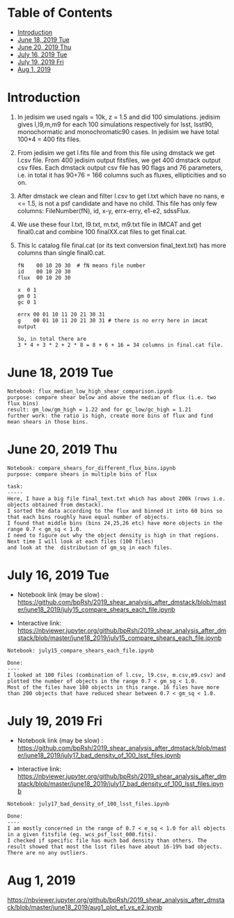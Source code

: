 Table of Contents
=================
   * [Introduction](#introduction)
   * [June 18, 2019 Tue](#june-18-2019-tue)
   * [June 20, 2019 Thu](#june-20-2019-thu)
   * [July 16, 2019 Tue](#july-16-2019-tue)
   * [July 19, 2019 Fri](#july-19-2019-fri)
   * [Aug 1, 2019](#aug-1-2019)

# Introduction
1. In jedisim we used ngals = 10k, z = 1.5 and did 100 simulations. jedisim gives l,l9,m,m9 for each 100 simulations respectively for lsst, lsst90, monochormatic and monochromatic90 cases. In jedisim we have total 100*4 = 400 fits files.

2. From jedisim we get l.fits file and from this file using dmstack we get l.csv file. From 400 jedisim output fitsfiles, we get 400 dmstack output csv files. Each dmstack output csv file has 90 flags and 76 parameters, i.e. in total it has 90+76 = 166 columns such as fluxes, ellipticities and so on.

3. After dmstack we clean and filter l.csv to get l.txt which have no nans, e <= 1.5,
   is not a psf candidate and have no child.
   This file has only few columns: FileNumber(fN), id, x-y, errx-erry, e1-e2, sdssFlux.
   
4. We use these four l.txt, l9.txt, m.txt, m9.txt file in IMCAT and get final0.cat and combine 100 finalXX.cat files to get final.cat.

5. This lc catalog file final.cat (or its text conversion final_text.txt) has more columns than single final0.cat.
   ```
   fN    00 10 20 30  # fN means file number
   id    00 10 20 30
   flux  00 10 20 30

   x  0 1
   gm 0 1
   gc 0 1
   
   errx 00 01 10 11 20 21 30 31
   g    00 01 10 11 20 21 30 31 # there is no erry here in imcat output
   
   So, in total there are
   3 * 4 + 3 * 2 + 2 * 8 = 8 + 6 + 16 = 34 columns in final.cat file.
   ```
    
# June 18, 2019 Tue
```
Notebook: flux_median_low_high_shear_comparison.ipynb
purpose: compare shear below and above the median of flux (i.e. two flux bins)
result: gm_low/gm_high = 1.22 and for gc_low/gc_high = 1.21
further work: the ratio is high, create more bins of flux and find mean shears in those bins.
```

# June 20, 2019 Thu
```
Notebook: compare_shears_for_different_flux_bins.ipynb
purpose: compare shears in multiple bins of flux

task:
-----
Here, I have a big file final_text.txt which has about 200k (rows i.e. objects obtained from dmstack).
I sorted the data according to the flux and binned it into 60 bins so that each bins roughly have equal number of objects.
I found that middle bins (bins 24,25,26 etc) have more objects in the range 0.7 < gm_sq < 1.0.
I need to figure out why the object density is high in that regions. Next time I will look at each files (100 files)
and look at the  distribution of gm_sq in each files.

```

# July 16, 2019 Tue
- Notebook link (may be slow) : https://github.com/bpRsh/2019_shear_analysis_after_dmstack/blob/master/june18_2019/july15_compare_shears_each_file.ipynb

- Interactive link: https://nbviewer.jupyter.org/github/bpRsh/2019_shear_analysis_after_dmstack/blob/master/june18_2019/july15_compare_shears_each_file.ipynb

```
Notebook: july15_compare_shears_each_file.ipynb

Done:
----
I looked at 100 files (combination of l.csv, l9.csv, m.csv,m9.csv) and plotted the number of objects in the range 0.7 < gm_sq < 1.0.
Most of the files have 180 objects in this range. 16 files have more than 200 objects that have reduced shear between 0.7 < gm_sq < 1.0.

```

# July 19, 2019 Fri
- Notebook link (may be slow) : https://github.com/bpRsh/2019_shear_analysis_after_dmstack/blob/master/june18_2019/july17_bad_density_of_100_lsst_files.ipynb

- Interactive link: https://nbviewer.jupyter.org/github/bpRsh/2019_shear_analysis_after_dmstack/blob/master/june18_2019/july17_bad_density_of_100_lsst_files.ipynb

```
Notebook: july17_bad_density_of_100_lsst_files.ipynb

Done:
----
I am mostly concerned in the range of 0.7 < e_sq < 1.0 for all objects in a given fitsfile (eg. wcs_psf_lsst_000.fits).
I checked if specific file has much bad density than others. The result showed that most the lsst files have about 16-19% bad objects.
There are no any outliers.
```

# Aug 1, 2019
https://nbviewer.jupyter.org/github/bpRsh/2019_shear_analysis_after_dmstack/blob/master/june18_2019/aug1_plot_e1_vs_e2.ipynb
